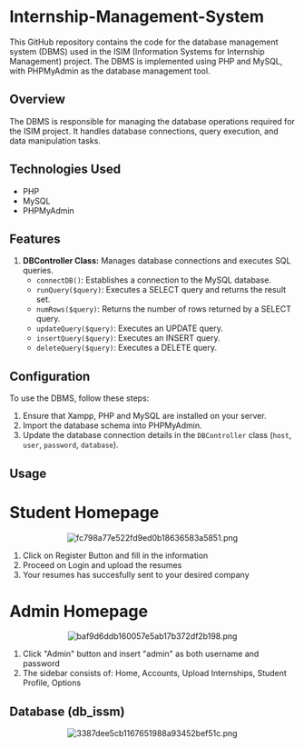 # Internship-Management-System

This GitHub repository contains the code for the database management system (DBMS) used in the ISIM (Information Systems for Internship Management) project. The DBMS is implemented using PHP and MySQL, with PHPMyAdmin as the database management tool.

## Overview

The DBMS is responsible for managing the database operations required for the ISIM project. It handles database connections, query execution, and data manipulation tasks.

## Technologies Used

- PHP
- MySQL
- PHPMyAdmin

## Features

1. **DBController Class:** Manages database connections and executes SQL queries.
   - `connectDB()`: Establishes a connection to the MySQL database.
   - `runQuery($query)`: Executes a SELECT query and returns the result set.
   - `numRows($query)`: Returns the number of rows returned by a SELECT query.
   - `updateQuery($query)`: Executes an UPDATE query.
   - `insertQuery($query)`: Executes an INSERT query.
   - `deleteQuery($query)`: Executes a DELETE query.

## Configuration

To use the DBMS, follow these steps:

1. Ensure that Xampp, PHP and MySQL are installed on your server.
2. Import the database schema into PHPMyAdmin.
3. Update the database connection details in the `DBController` class (`host`, `user`, `password`, `database`).

## Usage

# Student Homepage
<div id="header" align="center">
 <img src="https://imgtr.ee/images/2024/04/02/fc798a77e522fd9ed0b18636583a5851.png" alt="fc798a77e522fd9ed0b18636583a5851.png" border="0" />
</div>

1. Click on Register Button and fill in the information
2. Proceed on Login and upload the resumes
3. Your resumes has succesfully sent to your desired company

# Admin Homepage
<div id="header" align="center">
 <img src="https://imgtr.ee/images/2024/04/02/baf9d6ddb160057e5ab17b372df2b198.png" alt="baf9d6ddb160057e5ab17b372df2b198.png" border="0" />
</div>

1. Click "Admin" button and insert "admin" as both username and password
2. The sidebar consists of: Home, Accounts, Upload Internships, Student Profile, Options

## Database (db_issm)

<div id="header" align="center">
 <img src="https://imgtr.ee/images/2024/04/02/3387dee5cb1167651988a93452bef51c.png" alt="3387dee5cb1167651988a93452bef51c.png" border="0" />
</div>
